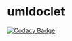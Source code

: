 # umldoclet
[![Codacy Badge](https://api.codacy.com/project/badge/Grade/8c1b6c9cd2874c67be3388e6886d77a8)](https://app.codacy.com/app/talsma-ict/umldoclet?utm_source=github.com&utm_medium=referral&utm_content=talsma-ict/umldoclet&utm_campaign=Badge_Grade_Dashboard)